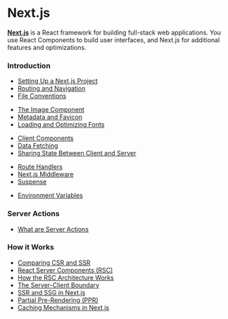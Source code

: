 # Next.js

[**Next.js**](https://nextjs.org/docs) is a React framework for building full-stack web applications. You use React Components to build user interfaces, and Next.js for additional features and optimizations.

### Introduction

- [Setting Up a Next.js Project](./setup.md)
- [Routing and Navigation](./creating-routes.md)
- [File Conventions](./file-conventions.md)

<div></div>

- [The Image Component](./image.md)
- [Metadata and Favicon](./metadata.md)
- [Loading and Optimizing Fonts](./fonts.md)

<div></div>

- [Client Components](./client-components.md)
- [Data Fetching](./data-fetching.md)
- [Sharing State Between Client and Server](./sharing-state.md)

<div></div>

- [Route Handlers](./route-handlers.md)
- [Next.js Middleware](./middleware.md)
- [Suspense](./suspense.md)

<div></div>

- [Environment Variables](./env-vars.md)

<!-- - [Next Auth](./next-auth.md) -->

### Server Actions

- [What are Server Actions](./server-actions.md)

### How it Works

- [Comparing CSR and SSR](./csr-vs-ssr.md)
- [React Server Components (RSC)](./rsc.md)
- [How the RSC Architecture Works](./how-rsc-works.md)
- [The Server-Client Boundary](./server-client-boundary.md)
- [SSR and SSG in Next.js](./ssr-vs-ssg.md)
- [Partial Pre-Rendering (PPR)](./partial-pre-rendering.md)
- [Caching Mechanisms in Next.js](./nextjs-caching.md)
